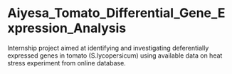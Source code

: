 # Aiyesa_Tomato_Differential_Gene_Expression_Analysis
Internship project aimed at identifying and investigating deferentially expressed genes in tomato (S.lycopersicum) using available data on heat stress experiment from online database. 
